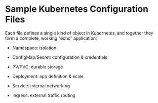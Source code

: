 # Sample Kubernetes Configuration Files

Each file defines a single kind of object in Kubernetes, and together they form a complete, working “echo” application:

- Namespace: isolation

- ConfigMap/Secret: configuration & credentials

- PV/PVC: durable storage

- Deployment: app definition & scale

- Service: internal networking

- Ingress: external traffic routing